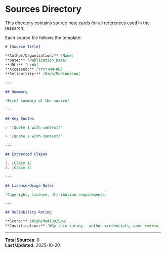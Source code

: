 # Sources Directory

This directory contains source note cards for all references used in the research.

Each source file follows the template:

```markdown
# [Source Title]

**Author/Organization:** [Name]  
**Date:** [Publication Date]  
**URL:** [Link]  
**Accessed:** [YYYY-MM-DD]  
**Reliability:** [High/Medium/Low]

---

## Summary

[Brief summary of the source]

---

## Key Quotes

> "[Quote 1 with context]"

> "[Quote 2 with context]"

---

## Extracted Claims

1. [Claim 1]
2. [Claim 2]

---

## License/Usage Notes

[Copyright, license, attribution requirements]

---

## Reliability Rating

**Score:** [High/Medium/Low]  
**Justification:** [Why this rating - author credentials, peer review, citations, etc.]
```

---

**Total Sources:** 0  
**Last Updated:** 2025-10-20
